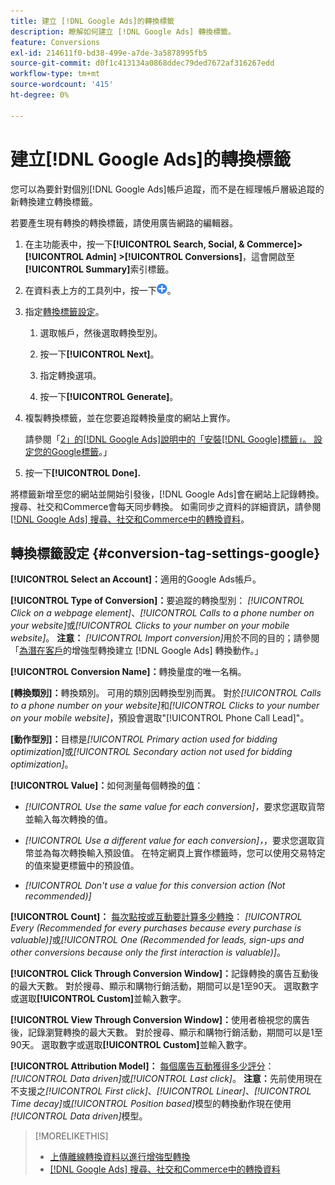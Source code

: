 ```yaml
---
title: 建立 [!DNL Google Ads]的轉換標籤
description: 瞭解如何建立 [!DNL Google Ads] 轉換標籤。
feature: Conversions
exl-id: 214611f0-bd38-499e-a7de-3a5878995fb5
source-git-commit: d0f1c413134a0868ddec79ded7672af316267edd
workflow-type: tm+mt
source-wordcount: '415'
ht-degree: 0%

---
```


# 建立[!DNL Google Ads]的轉換標籤

您可以為要針對個別[!DNL Google Ads]帳戶追蹤，而不是在經理帳戶層級追蹤的新轉換建立轉換標籤。

若要產生現有轉換的轉換標籤，請使用廣告網路的編輯器。

1. 在主功能表中，按一下&#x200B;**[!UICONTROL Search, Social, & Commerce]> [!UICONTROL Admin] >[!UICONTROL Conversions]**，這會開啟至&#x200B;**[!UICONTROL Summary]**&#x200B;索引標籤。

1. 在資料表上方的工具列中，按一下![建立](/help/search-social-commerce/assets/add.png "建立")。

1. 指定[轉換標籤設定](#conversion-tag-settings-google)。

   1. 選取帳戶，然後選取轉換型別。

   1. 按一下&#x200B;**[!UICONTROL Next]**。

   1. 指定轉換選項。

   1. 按一下&#x200B;**[!UICONTROL Generate]**。

1. 複製轉換標籤，並在您要追蹤轉換量度的網站上實作。

   請參閱「[2」的[!DNL Google Ads]說明中的「安裝[!DNL Google]標籤」。 設定您的Google標籤](https://support.google.com/google-ads/answer/12215519)。」

1. 按一下&#x200B;**[!UICONTROL Done].**

將標籤新增至您的網站並開始引發後，[!DNL Google Ads]會在網站上記錄轉換。 搜尋、社交和Commerce會每天同步轉換。 如需同步之資料的詳細資訊，請參閱[[!DNL Google Ads] 搜尋、社交和Commerce中的轉換資料](/help/search-social-commerce/campaign-management/introduction/google-conversion-data.md)。

## 轉換標籤設定 {#conversion-tag-settings-google}

**[!UICONTROL Select an Account]：**&#x200B;適用的Google Ads帳戶。

**[!UICONTROL Type of Conversion]：**&#x200B;要追蹤的轉換型別： *[!UICONTROL Click on a webpage element]*、*[!UICONTROL Calls to a phone number on your website]*&#x200B;或&#x200B;*[!UICONTROL Clicks to your number on your mobile website]*。 **注意：** *[!UICONTROL Import conversion]*&#x200B;用於不同的目的；請參閱「[為潛在客戶](/help/search-social-commerce/admin/conversion-metrics/conversion-action-google.md)的增強型轉換建立 [!DNL Google Ads] 轉換動作。」

**[!UICONTROL Conversion Name]：**&#x200B;轉換量度的唯一名稱。

**\[轉換類別\]：**&#x200B;轉換類別。 可用的類別因轉換型別而異。 對於&#x200B;*[!UICONTROL Calls to a phone number on your website]*&#x200B;和&#x200B;*[!UICONTROL Clicks to your number on your mobile website]*，預設會選取&quot;[!UICONTROL Phone Call Lead]&quot;。

**\[動作型別\]：**&#x200B;目標是&#x200B;*[!UICONTROL Primary action used for bidding optimization]*&#x200B;或&#x200B;*[!UICONTROL Secondary action not used for bidding optimization]*。

**[!UICONTROL Value]：**&#x200B;如何測量每個轉換的[值](https://support.google.com/google-ads/answer/3419241)：

* *[!UICONTROL Use the same value for each conversion]，*&#x200B;要求您選取貨幣並輸入每次轉換的值。

* *[!UICONTROL Use a different value for each conversion]，*，要求您選取貨幣並為每次轉換輸入預設值。 在特定網頁上實作標籤時，您可以使用交易特定的值來變更標籤中的預設值。

* *[!UICONTROL Don't use a value for this conversion action (Not recommended)]*

**[!UICONTROL Count]：** [每次點按或互動要計算多少轉換](https://support.google.com/google-ads/answer/3438531)： *[!UICONTROL Every (Recommended for every purchases because every purchase is valuable)]*&#x200B;或&#x200B;*[!UICONTROL One (Recommended for leads, sign-ups and other conversions because only the first interaction is valuable)]*。

**[!UICONTROL Click Through Conversion Window]：**&#x200B;記錄轉換的廣告互動後的最大天數。 對於搜尋、顯示和購物行銷活動，期間可以是1至90天。 選取數字或選取&#x200B;**[!UICONTROL Custom]**&#x200B;並輸入數字。

**[!UICONTROL View Through Conversion Window]：**&#x200B;使用者檢視您的廣告後，記錄瀏覽轉換的最大天數。 對於搜尋、顯示和購物行銷活動，期間可以是1至90天。 選取數字或選取&#x200B;**[!UICONTROL Custom]**&#x200B;並輸入數字。

**[!UICONTROL Attribution Model]：** [每個廣告互動獲得多少評分](https://support.google.com/google-ads/answer/6259715?sjid=8211249329930775138)： *[!UICONTROL Data driven]*&#x200B;或&#x200B;*[!UICONTROL Last click]*。 **注意：**&#x200B;先前使用現在不支援之&#x200B;*[!UICONTROL First click]*、*[!UICONTROL Linear]*、*[!UICONTROL Time decay]*&#x200B;或&#x200B;*[!UICONTROL Position based]*&#x200B;模型的轉換動作現在使用&#x200B;*[!UICONTROL Data driven]*&#x200B;模型。

>[!MORELIKETHIS]
>
>* [上傳離線轉換資料以進行增強型轉換](/help/search-social-commerce/admin/conversion-metrics/upload-data-offline-conversions.md)
>* [[!DNL Google Ads] 搜尋、社交和Commerce中的轉換資料](/help/search-social-commerce/campaign-management/introduction/google-conversion-data.md)
